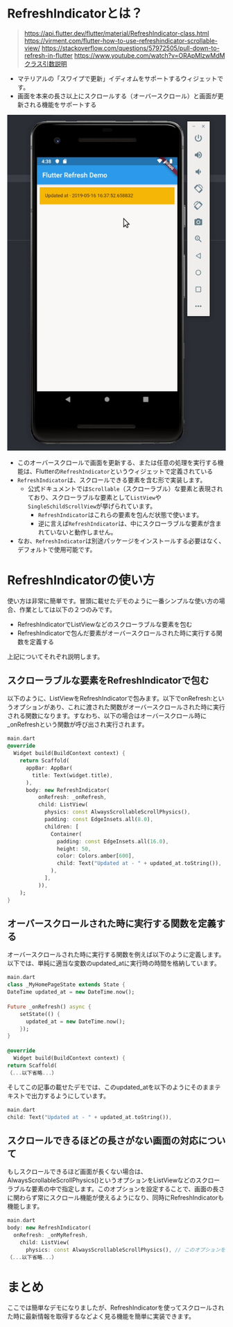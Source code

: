 # RefreshIndicatorとは？
>https://api.flutter.dev/flutter/material/RefreshIndicator-class.html
>https://virment.com/flutter-how-to-use-refreshindicator-scrollable-view/
>https://stackoverflow.com/questions/57972505/pull-down-to-refresh-in-flutter
>https://www.youtube.com/watch?v=ORApMlzwMdM
[クラス引数説明](https://flutter.takuchalle.dev/docs/widget/refreshindicator/)
- マテリアルの「スワイプで更新」イディオムをサポートするウィジェットです。
- 画面を本来の長さ以上にスクロールする（オーバースクロール）と画面が更新される機能をサポートする

![](images/RefreshIndicator-demo-flutter.gif)

- このオーバースクロールで画面を更新する、または任意の処理を実行する機能は、Flutterの`RefreshIndicator`というウィジェットで定義されている
- `RefreshIndicator`は、スクロールできる要素を含む形で実装します。
  - 公式ドキュメントでは`Scrollable`（スクローラブル）な要素と表現されており、スクローラブルな要素として`ListView`や`SingleSchildScrollView`が挙げられています。
    - `RefreshIndicator`はこれらの要素を包んだ状態で使います。
    - 逆に言えば`RefreshIndicator`は、中にスクローラブルな要素が含まれていないと動作しません。 
- なお、`RefreshIndicator`は別途パッケージをインストールする必要はなく、デフォルトで使用可能です。
# RefreshIndicatorの使い方
使い方は非常に簡単です。冒頭に載せたデモのように一番シンプルな使い方の場合、作業としては以下の２つのみです。
- RefreshIndicatorでListViewなどのスクローラブルな要素を包む
- RefreshIndicatorで包んだ要素がオーバースクロールされた時に実行する関数を定義する

上記についてそれぞれ説明します。

## スクローラブルな要素をRefreshIndicatorで包む
以下のように、ListViewをRefreshIndicatorで包みます。以下でonRefresh:というオプションがあり、これに渡された関数がオーバースクロールされた時に実行される関数になります。すなわち、以下の場合はオーバースクロール時に_onRefreshという関数が呼び出され実行されます。
```dart
main.dart
@override
  Widget build(BuildContext context) {
    return Scaffold(
      appBar: AppBar(
        title: Text(widget.title),
      ),
      body: new RefreshIndicator(
          onRefresh: _onRefresh,
          child: ListView(
            physics: const AlwaysScrollableScrollPhysics(),
            padding: const EdgeInsets.all(8.0),
            children: [
              Container(
                padding: const EdgeInsets.all(16.0),
                height: 50,
                color: Colors.amber[600],
                child: Text("Updated at - " + updated_at.toString()),
              ),
            ],
          )),
    );
}
```
## オーバースクロールされた時に実行する関数を定義する
オーバースクロールされた時に実行する関数を例えば以下のように定義します。以下では、単純に適当な変数のupdated_atに実行時の時間を格納しています。
```dart
main.dart
class _MyHomePageState extends State {
DateTime updated_at = new DateTime.now();

Future _onRefresh() async {
    setState(() {
      updated_at = new DateTime.now();
    });
}

@override
  Widget build(BuildContext context) {
return Scaffold(
（...以下省略...）
```
そしてこの記事の載せたデモでは、このupdated_atを以下のようにそのままテキストで出力するようにしています。
```dart
main.dart
child: Text("Updated at - " + updated_at.toString()),
```
## スクロールできるほどの長さがない画面の対応について
もしスクロールできるほど画面が長くない場合は、AlwaysScrollableScrollPhysics()というオプションをListViewなどのスクローラブルな要素の中で指定します。このオプションを設定することで、画面の長さに関わらず常にスクロール機能が使えるようになり、同時にRefreshIndicatorも機能します。
```dart
main.dart
body: new RefreshIndicator(
  onRefresh: _onMyRefresh,
    child: ListView(
      physics: const AlwaysScrollableScrollPhysics(), // このオプションを指定
（...以下省略...）
```
# まとめ
ここでは簡単なデモになりましたが、RefreshIndicatorを使ってスクロールされた時に最新情報を取得するなどよく見る機能を簡単に実装できます。















